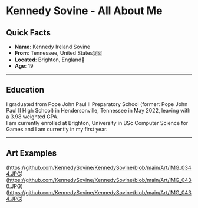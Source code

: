 # Kennedy Sovine - All About Me
## Quick Facts
- **Name**: Kennedy Ireland Sovine
- **From**: Tennessee, United States🇺🇸
- **Located**: Brighton, England🏴󠁧󠁢󠁥󠁮󠁧󠁿
- **Age**: 19
***
## Education
I graduated from Pope John Paul II Preparatory School (former: Pope John Paul II High School) in Hendersonville, Tennessee in May 2022, leaving with a 3.98 weighted GPA. <br>
I am currently enrolled at Brighton, University in BSc Computer Science for Games and I am currently in my first year.
***
## Art Examples
(https://github.com/KennedySovine/KennedySovine/blob/main/Art/IMG_0344.JPG)
(https://github.com/KennedySovine/KennedySovine/blob/main/Art/IMG_0430.JPG)
(https://github.com/KennedySovine/KennedySovine/blob/main/Art/IMG_0434.JPG)
